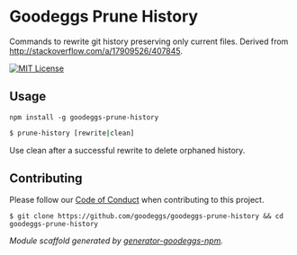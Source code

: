 # Goodeggs Prune History

Commands to rewrite git history preserving only current files. Derived from http://stackoverflow.com/a/17909526/407845.

[![MIT License](http://img.shields.io/badge/license-MIT-blue.svg?style=flat-square)](https://github.com/goodeggs/goodeggs-prune-history/blob/master/LICENSE.md)

## Usage

```
npm install -g goodeggs-prune-history
```

```sh
$ prune-history [rewrite|clean]
```

Use clean after a successful rewrite to delete orphaned history.

## Contributing

Please follow our [Code of Conduct](https://github.com/goodeggs/mongoose-webdriver/blob/master/CODE_OF_CONDUCT.md)
when contributing to this project.

```
$ git clone https://github.com/goodeggs/goodeggs-prune-history && cd goodeggs-prune-history
```

_Module scaffold generated by [generator-goodeggs-npm](https://github.com/goodeggs/generator-goodeggs-npm)._
